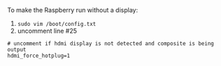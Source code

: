 To make the Raspberry run without a display:

1. `sudo vim /boot/config.txt`
2. uncomment line #25
```
# uncomment if hdmi display is not detected and composite is being output
hdmi_force_hotplug=1
```
